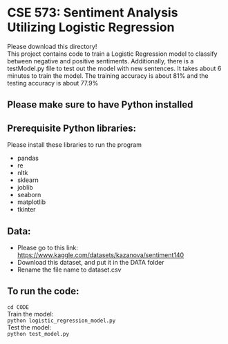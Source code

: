 # CSE 573: Sentiment Analysis Utilizing Logistic Regression

Please download this directory! <br>
This project contains code to train a Logistic Regression model to classify between negative and positive sentiments. Additionally, there is a testModel.py file to test out the model with new sentences. It takes about 6 minutes to train the model. The training accuracy is about 81% and the testing accuracy is about 77.9%

## Please make sure to have Python installed
## Prerequisite Python libraries:
Please install these libraries to run the program
- pandas
- re
- nltk
- sklearn
- joblib
- seaborn
- matplotlib
- tkinter

## Data:
- Please go to this link:
https://www.kaggle.com/datasets/kazanova/sentiment140 <br>
- Download this dataset, and put it in the DATA folder
- Rename the file name to dataset.csv

## To run the code:
```cd CODE``` <br>
Train the model: <br>
```python logistic_regression_model.py``` <br>
Test the model: <br>
```python test_model.py``` <br>
